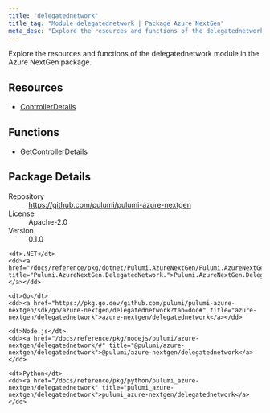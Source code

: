 ```yaml
---
title: "delegatednetwork"
title_tag: "Module delegatednetwork | Package Azure NextGen"
meta_desc: "Explore the resources and functions of the delegatednetwork module in the Azure NextGen package."
---
```


<!-- WARNING: this file was generated by Pulumi Docs Generator. -->
<!-- Do not edit by hand unless you're certain you know what you are doing! -->

Explore the resources and functions of the delegatednetwork module in the Azure NextGen package.

<h2 id="resources">Resources</h2>
<ul class="api">
    <li><a href="controllerdetails" title="ControllerDetails"><span class="symbol resource"></span>ControllerDetails</a></li>
</ul>

<h2 id="functions">Functions</h2>
<ul class="api">
    <li><a href="getcontrollerdetails" title="GetControllerDetails"><span class="symbol function"></span>GetControllerDetails</a></li>
</ul>

<h2 id="package-details">Package Details</h2>
<dl class="package-details">
	<dt>Repository</dt>
	<dd><a href="https://github.com/pulumi/pulumi-azure-nextgen">https://github.com/pulumi/pulumi-azure-nextgen</a></dd>
	<dt>License</dt>
	<dd>Apache-2.0</dd>
	<dt>Version</dt>
	<dd>0.1.0</dd>
</dl>



<dl class="tabular">

    <dt>.NET</dt>
    <dd><a href="/docs/reference/pkg/dotnet/Pulumi.AzureNextGen/Pulumi.AzureNextGen.DelegatedNetwork..html" title="Pulumi.AzureNextGen.DelegatedNetwork.">Pulumi.AzureNextGen.DelegatedNetwork.</a></dd>

    <dt>Go</dt>
    <dd><a href="https://pkg.go.dev/github.com/pulumi/pulumi-azure-nextgen/sdk/go/azure-nextgen/delegatednetwork?tab=doc#" title="azure-nextgen/delegatednetwork">azure-nextgen/delegatednetwork</a></dd>

    <dt>Node.js</dt>
    <dd><a href="/docs/reference/pkg/nodejs/pulumi/azure-nextgen/delegatednetwork/#" title="@pulumi/azure-nextgen/delegatednetwork">@pulumi/azure-nextgen/delegatednetwork</a></dd>

    <dt>Python</dt>
    <dd><a href="/docs/reference/pkg/python/pulumi_azure-nextgen/delegatednetwork" title="pulumi_azure-nextgen/delegatednetwork">pulumi_azure-nextgen/delegatednetwork</a></dd>

</dl>

